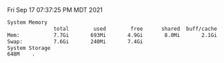 Fri Sep 17 07:37:25 PM MDT 2021
```bash
System Memory
               total        used        free      shared  buff/cache   available
Mem:           7.7Gi       693Mi       4.9Gi       8.0Mi       2.1Gi       6.7Gi
Swap:          7.6Gi       240Mi       7.4Gi
System Storage
648M	.
```
